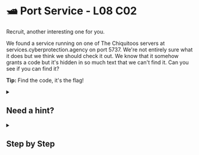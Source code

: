 ﻿# 🛥 Port Service - L08 C02

Recruit, another interesting one for you.

We found a service running on one of The Chiquitoos servers at services.cyberprotection.agency on port 5737. We're not entirely sure what it does but we think we should check it out. We know that it somehow grants a code but it's hidden in so much text that we can't find it. Can you see if you can find it?

**Tip:** Find the code, it's the flag!

<details><summary>

## Need a hint?</summary>

> 💡 Hint: Netcat output can't be sent to a text file as normal. You will need to output both stdout and stderr to the text file in order to get the output of the connection written to a file.

</details>

<details><summary>

## Step by Step</summary>

- Open up a Linux terminal an run `netcat services.cyberprotection.agency 5737 | grep -i flag`
- This will match all of the received text against the string `flag` ignoring case
- The output will contain the flag

![result of grep](/assets/portservice1.png)

</details>
